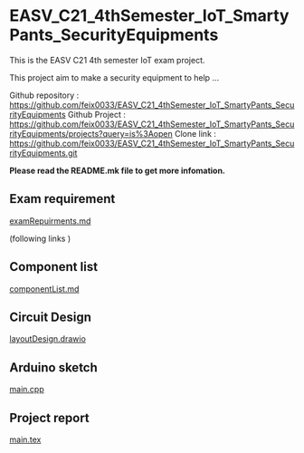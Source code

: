 # EASV_C21_4thSemester_IoT_SmartyPants_SecurityEquipments
This is the EASV C21 4th semester IoT exam project.

This project aim to make a security equipment to help ...

Github repository : https://github.com/feix0033/EASV_C21_4thSemester_IoT_SmartyPants_SecurityEquipments
Github Project : https://github.com/feix0033/EASV_C21_4thSemester_IoT_SmartyPants_SecurityEquipments/projects?query=is%3Aopen
Clone link : https://github.com/feix0033/EASV_C21_4thSemester_IoT_SmartyPants_SecurityEquipments.git

**Please read the README.mk file to get more infomation.**

## Exam requirement
[examRepuirments.md](1.Documentation%2Fsrc%2FexamRepuirments.md)

(following links )
## Component list
[componentList.md](1.Documentation%2Fsrc%2FcomponentList.md)

## Circuit Design
[layoutDesign.drawio](2.CircuitDiagram%2FlayoutDesign.drawio)

## Arduino sketch
[main.cpp](3.ArduinoProject%2Fsrc%2Fmain.cpp)

## Project report
[main.tex](1.Documentation%2Fsrc%2Fmain.tex)


